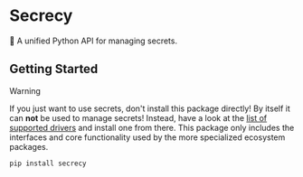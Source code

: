 # Secrecy

🔏 A unified Python API for managing secrets.

## Getting Started

> [!WARNING]
> If you just want to use secrets, don't install this package directly!
> By itself it can **not** be used to manage secrets!
> Instead, have a look at the [list of supported drivers](https://github.com/NiclasvanEyk/secrecy/tree/main#ecosystem) and install one from there.
> This package only includes the interfaces and core functionality used by the more specialized ecosystem packages.

```shell
pip install secrecy
```
